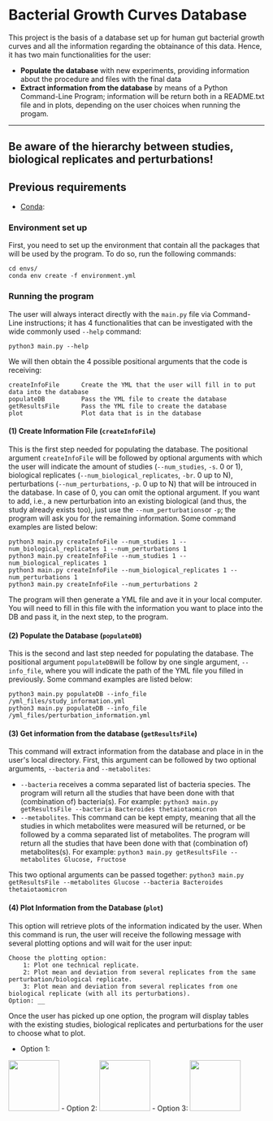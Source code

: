 # Bacterial Growth Curves Database
This project is the basis of a database set up for human gut bacterial growth curves and all the information regarding the obtainance of this data. Hence, it has two main functionalities for the user:
* **Populate the database** with new experiments, providing information about the procedure and files with the final data
* **Extract information from the database** by means of a Python Command-Line Program; information will be return both in a README.txt file and in plots, depending on the user choices when running the progam.

------
Be aware of the hierarchy between studies, biological replicates and perturbations!
------

## Previous requirements
* [Conda](https://conda.io/projects/conda/en/latest/user-guide/install/index.html): 

### Environment set up
First, you need to set up the environment that contain all the packages that will be used by the program. To do so, run the following commands:
````
cd envs/
conda env create -f environment.yml
````

### Running the program
The user will always interact directly with the `main.py` file via Command-Line instructions; it has 4 functionalities that can be investigated with the wide commonly used `--help` command:
```
python3 main.py --help
```
We will then obtain the 4 possible positional arguments that the code is receiving:
```
createInfoFile      Create the YML that the user will fill in to put data into the database
populateDB          Pass the YML file to create the database
getResultsFile      Pass the YML file to create the database
plot                Plot data that is in the database
```
#### (1) Create Information File (`createInfoFile`)
This is the first step needed for populating the database. The positional argument `createInfoFile` will be followed by optional arguments with which the user will indicate the amount of studies (`--num_studies`, `-s`. 0 or 1), biological replicates (`--num_biological_replicates`, `-br`. 0 up to N), perturbations (`--num_perturbations`, `-p`. 0 up to N) that will be introuced in the database. In case of 0, you can omit the optional argument.
If you want to add, i.e., a new perturbation into an existing biological (and thus, the study already exists too), just use the `--num_perturbations`or `-p`; the program will ask you for the remaining information.
Some command examples are listed below:
```
python3 main.py createInfoFile --num_studies 1 --num_biological_replicates 1 --num_perturbations 1
python3 main.py createInfoFile --num_studies 1 --num_biological_replicates 1
python3 main.py createInfoFile --num_biological_replicates 1 --num_perturbations 1
python3 main.py createInfoFile --num_perturbations 2
```
The program will then generate a YML file and ave it in your local computer. You will need to fill in this file with the information you want to place into the DB and pass it, in the next step, to the program.

#### (2) Populate the Database (`populateDB`)
This is the second and last step needed for populating the database. The positional argument `populateDB`will be follow by one single argument, `--info_file`, where you will indicate the path of the YML file you filled in previously.
Some command examples are listed below:
```
python3 main.py populateDB --info_file /yml_files/study_information.yml
python3 main.py populateDB --info_file /yml_files/perturbation_information.yml
```
#### (3) Get information from the database (`getResultsFile`)
This command will extract information from the database and place in in the user's local directory.
First, this argument can be followed by two optional arguments, `--bacteria` and `--metabolites`:
* `--bacteria` receives a comma separated list of bacteria species. The program will return all the studies that have been done with that (combination of) bacteria(s). For example:
`python3 main.py getResultsFile --bacteria Bacteroides thetaiotaomicron`
* `--metabolites`. This command can be kept empty, meaning that all the studies in which metabolites were measured will be returned, or be followed by a comma separated list of metabolites. The program will return all the studies that have been done with that (combination of) metabolites(s). For example:
`python3 main.py getResultsFile --metabolites Glucose, Fructose`

This two optional arguments can be passed together:
`python3 main.py getResultsFile --metabolites Glucose --bacteria Bacteroides thetaiotaomicron`

#### (4) Plot Information from the Database (`plot`)
This option will retrieve plots of the information indicated by the user. When this command is run, the user will receive the following message with several plotting options and will wait for the user input:
```
Choose the plotting option:
	1: Plot one technical replicate.
	2: Plot mean and deviation from several replicates from the same perturbation/biological replicate.
	3: Plot mean and deviation from several replicates from one biological replicate (with all its perturbations).
Option: __
```
Once the user has picked up one option, the program will display tables with the existing studies, biological replicates and perturbations for the user to choose what to plot.

- Option 1:
<img src="https://user-images.githubusercontent.com/80517901/235652313-b20ce96a-824c-4289-be76-6c38a58e0dc2.png" width="100">
- Option 2:
<img src="https://user-images.githubusercontent.com/80517901/235652359-5bec7390-58ba-48d3-9e51-16c72cc33502.png" width="100">
- Option 3:
<img src="https://user-images.githubusercontent.com/80517901/235652402-eaa5c2c6-c3c5-4b6a-aac7-30f036611652.png" width="100">

